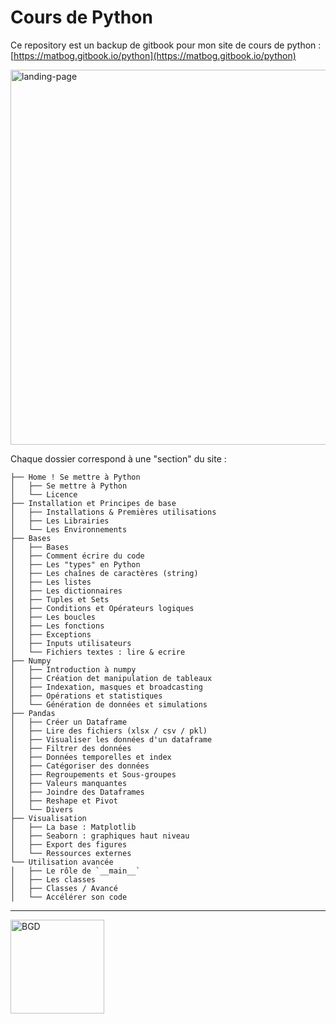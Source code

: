 # Cours de Python 


Ce repository est un backup de gitbook pour mon site de cours de python : [https://matbog.gitbook.io/python](https://matbog.gitbook.io/python)

<img width="600"  alt="landing-page" src="https://github.com/user-attachments/assets/fe018210-0b30-499b-b7f3-fab0668a0612" />


Chaque dossier correspond à une "section" du site : 
```
├── Home ! Se mettre à Python
│   ├── Se mettre à Python
│   └── Licence
├── Installation et Principes de base
│   ├── Installations & Premières utilisations
│   ├── Les Librairies
│   └── Les Environnements
├── Bases
│   ├── Bases
│   ├── Comment écrire du code
│   ├── Les "types" en Python
│   ├── Les chaînes de caractères (string)
│   ├── Les listes
│   ├── Les dictionnaires
│   ├── Tuples et Sets
│   ├── Conditions et Opérateurs logiques
│   ├── Les boucles
│   ├── Les fonctions
│   ├── Exceptions
│   ├── Inputs utilisateurs
│   └── Fichiers textes : lire & ecrire
├── Numpy
│   ├── Introduction à numpy
│   ├── Création det manipulation de tableaux
│   ├── Indexation, masques et broadcasting
│   ├── Opérations et statistiques
│   └── Génération de données et simulations
├── Pandas
│   ├── Créer un Dataframe
│   ├── Lire des fichiers (xlsx / csv / pkl)
│   ├── Visualiser les données d'un dataframe
│   ├── Filtrer des données
│   ├── Données temporelles et index
│   ├── Catégoriser des données
│   ├── Regroupements et Sous-groupes
│   ├── Valeurs manquantes
│   ├── Joindre des Dataframes
│   ├── Reshape et Pivot
│   └── Divers
├── Visualisation
│   ├── La base : Matplotlib
│   ├── Seaborn : graphiques haut niveau
│   ├── Export des figures
│   └── Ressources externes
└── Utilisation avancée
│   ├── Le rôle de `__main__`
│   ├── Les classes
│   ├── Classes / Avancé
│   └── Accélérer son code
```
---
<img width="150" alt="BGD" src="https://github.com/user-attachments/assets/3ae0cb08-62dd-4a47-bf66-932e3bc251c3" />
